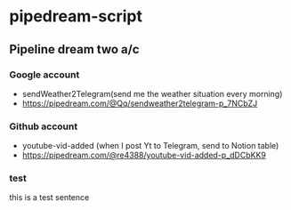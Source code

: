 # pipedream-script

## Pipeline dream two a/c

### Google account 
- sendWeather2Telegram(send me the weather situation every morning)
- https://pipedream.com/@Qq/sendweather2telegram-p_7NCbZJ
 
### Github account
- youtube-vid-added (when I post Yt to Telegram, send to Notion table)
- https://pipedream.com/@re4388/youtube-vid-added-p_dDCbKK9

### test
this is a test sentence



